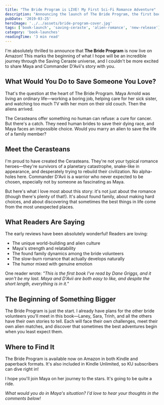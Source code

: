 ```yaml
---
title: "The Bride Program is LIVE! My First Sci-Fi Romance Adventure"
description: "Announcing the launch of The Bride Program, the first book in the Saving Ceraste series - where human women volunteer as alien brides to save lives and find love."
pubDate: '2019-03-25'
heroImage: '../../assets/bride-program-cover.jpg'
tags: ['book-launch', 'saving-ceraste', 'alien-romance', 'new-release']
category: 'book-launches'
readingTime: '3 min read'
---
```


I'm absolutely thrilled to announce that **The Bride Program** is now live on Amazon! This marks the beginning of what I hope will be an incredible journey through the Saving Ceraste universe, and I couldn't be more excited to share Maya and Commander D'Avii's story with you.

## What Would You Do to Save Someone You Love?

That's the question at the heart of The Bride Program. Maya Arnold was living an ordinary life—working a boring job, helping care for her sick sister, and watching too much TV with her mom on their old couch. Then the aliens arrived.

The Cerasteans offer something no human can refuse: a cure for cancer. But there's a catch. They need human brides to save their dying race, and Maya faces an impossible choice. Would you marry an alien to save the life of a family member?

## Meet the Cerasteans

I'm proud to have created the Cerasteans. They're not your typical romance heroes—they're survivors of a planetary catastrophe, snake-like in appearance, and desperately trying to rebuild their civilization. No alpha-holes here. Commander D'Avii is a warrior who never expected to be chosen, especially not by someone as fascinating as Maya.

But here's what I love most about this story: it's not just about the romance (though there's plenty of that!). It's about found family, about making hard choices, and about discovering that sometimes the best things in life come from the most unexpected places.

## What Readers Are Saying

The early reviews have been absolutely wonderful! Readers are loving:
- The unique world-building and alien culture
- Maya's strength and relatability
- The found family dynamics among the bride volunteers
- The slow-burn romance that actually develops naturally
- The humor mixed with genuine emotion

One reader wrote: *"This is the first book I've read by Dane Griggs, and it won't be my last. Maya and D'Avii are both easy to like, and despite the short length, everything is in it."*

## The Beginning of Something Bigger

The Bride Program is just the start. I already have plans for the other bride volunteers you'll meet in this book—Laney, Sara, Trinh, and all the others have their own stories to tell. Each will face their own challenges, meet their own alien matches, and discover that sometimes the best adventures begin when you least expect them.

## Where to Find It

The Bride Program is available now on Amazon in both Kindle and paperback formats. It's also included in Kindle Unlimited, so KU subscribers can dive right in!

I hope you'll join Maya on her journey to the stars. It's going to be quite a ride.

*What would you do in Maya's situation? I'd love to hear your thoughts in the comments below!*